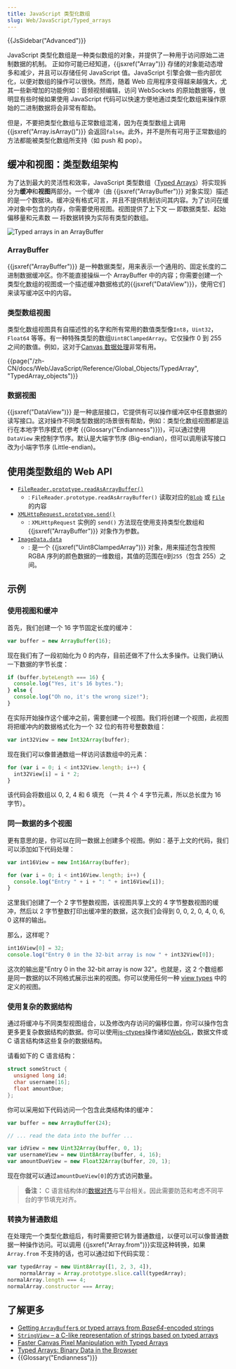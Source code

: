 ```yaml
---
title: JavaScript 类型化数组
slug: Web/JavaScript/Typed_arrays
---
```

{{JsSidebar("Advanced")}}

JavaScript 类型化数组是一种类似数组的对象，并提供了一种用于访问原始二进制数据的机制。 正如你可能已经知道，{{jsxref("Array")}} 存储的对象能动态增多和减少，并且可以存储任何 JavaScript 值。JavaScript 引擎会做一些内部优化，以便对数组的操作可以很快。然而，随着 Web 应用程序变得越来越强大，尤其一些新增加的功能例如：音频视频编辑，访问 WebSockets 的原始数据等，很明显有些时候如果使用 JavaScript 代码可以快速方便地通过类型化数组来操作原始的二进制数据将会非常有帮助。

但是，不要把类型化数组与正常数组混淆，因为在类型数组上调用 {{jsxref("Array.isArray()")}} 会返回`false`。此外，并不是所有可用于正常数组的方法都能被类型化数组所支持（如 push 和 pop）。

## 缓冲和视图：类型数组架构

为了达到最大的灵活性和效率，JavaScript 类型数组（[Typed Arrays](/zh-CN/docs/Web/JavaScript/Typed_arrays)）将实现拆分为**缓冲**和**视图**两部分。一个缓冲（由 {{jsxref("ArrayBuffer")}} 对象实现）描述的是一个数据块。缓冲没有格式可言，并且不提供机制访问其内容。为了访问在缓冲对象中包含的内存，你需要使用视图。视图提供了上下文 — 即数据类型、起始偏移量和元素数 — 将数据转换为实际有类型的数组。

![Typed arrays in an ArrayBuffer](typed_arrays.png)

### ArrayBuffer

{{jsxref("ArrayBuffer")}} 是一种数据类型，用来表示一个通用的、固定长度的二进制数据缓冲区。你不能直接操纵一个 ArrayBuffer 中的内容；你需要创建一个类型化数组的视图或一个描述缓冲数据格式的{{jsxref("DataView")}}，使用它们来读写缓冲区中的内容。

### 类型数组视图

类型化数组视图具有自描述性的名字和所有常用的数值类型像`Int8`，`Uint32`，`Float64` 等等。有一种特殊类型的数组`Uint8ClampedArray`。它仅操作 0 到 255 之间的数值。例如，这对于[Canvas 数据处理](/zh-CN/docs/Web/API/ImageData)非常有用。

{{page("/zh-CN/docs/Web/JavaScript/Reference/Global_Objects/TypedArray", "TypedArray_objects")}}

### 数据视图

{{jsxref("DataView")}} 是一种底层接口，它提供有可以操作缓冲区中任意数据的读写接口。这对操作不同类型数据的场景很有帮助，例如：类型化数组视图都是运行在本地字节序模式 (参考 {{Glossary("Endianness")}})，可以通过使用 `DataView` 来控制字节序。默认是大端字节序 (Big-endian)，但可以调用读写接口改为小端字节序 (Little-endian)。

## 使用类型数组的 Web API

- [`FileReader.prototype.readAsArrayBuffer()`](<https://developer.mozilla.org/zh-CN/docs/Web/API/FileReader#readAsArrayBuffer()>)
  - : `FileReader.prototype.readAsArrayBuffer()` 读取对应的[`Blob`](https://developer.mozilla.org/zh-CN/docs/Web/API/Blob) 或 [`File`](https://developer.mozilla.org/zh-CN/docs/Web/API/File)的内容
- [`XMLHttpRequest.prototype.send()`](<https://developer.mozilla.org/zh-CN/docs/Web/API/XMLHttpRequest#send()>)
  - : `XMLHttpRequest` 实例的 `send()` 方法现在使用支持类型化数组和 {{jsxref("ArrayBuffer")}} 对象作为参数。
- [`ImageData.data`](https://developer.mozilla.org/zh-CN/docs/Web/API/ImageData)
  - : 是一个 {{jsxref("Uint8ClampedArray")}} 对象，用来描述包含按照 RGBA 序列的颜色数据的一维数组，其值的范围在`0`到`255`（包含 255）之间。

## 示例

### 使用视图和缓冲

首先，我们创建一个 16 字节固定长度的缓冲：

```js
var buffer = new ArrayBuffer(16);
```

现在我们有了一段初始化为 0 的内存，目前还做不了什么太多操作。让我们确认一下数据的字节长度：

```js
if (buffer.byteLength === 16) {
  console.log("Yes, it's 16 bytes.");
} else {
  console.log("Oh no, it's the wrong size!");
}
```

在实际开始操作这个缓冲之前，需要创建一个视图。我们将创建一个视图，此视图将把缓冲内的数据格式化为一个 32 位的有符号整数数组：

```js
var int32View = new Int32Array(buffer);
```

现在我们可以像普通数组一样访问该数组中的元素：

```js
for (var i = 0; i < int32View.length; i++) {
  int32View[i] = i * 2;
}
```

该代码会将数组以 0, 2, 4 和 6 填充 （一共 4 个 4 字节元素，所以总长度为 16 字节）。

### 同一数据的多个视图

更有意思的是，你可以在同一数据上创建多个视图。例如：基于上文的代码，我们可以添加如下代码处理：

```js
var int16View = new Int16Array(buffer);

for (var i = 0; i < int16View.length; i++) {
  console.log("Entry " + i + ": " + int16View[i]);
}
```

这里我们创建了一个 2 字节整数视图，该视图共享上文的 4 字节整数视图的缓冲，然后以 2 字节整数打印出缓冲里的数据，这次我们会得到 0, 0, 2, 0, 4, 0, 6, 0 这样的输出。

那么，这样呢？

```js
int16View[0] = 32;
console.log("Entry 0 in the 32-bit array is now " + int32View[0]);
```

这次的输出是"Entry 0 in the 32-bit array is now 32"。也就是，这 2 个数组都是同一数据的以不同格式展示出来的视图。你可以使用任何一种 [view types](https://developer.mozilla.org/zh-CN/docs/Web/JavaScript/Reference/Global_Objects/TypedArray#TypedArray_objects) 中的定义的视图。

### 使用复杂的数据结构

通过将缓冲与不同类型视图组合，以及修改内存访问的偏移位置，你可以操作包含更多更复杂数据结构的数据。你可以使用[js-ctypes](https://developer.mozilla.org/zh-CN/docs/Mozilla/js-ctypes)操作诸如[WebGL](https://developer.mozilla.org/zh-CN/docs/Web/WebGL)，数据文件或 C 语言结构体这些复杂的数据结构。

请看如下的 C 语言结构：

```cpp
struct someStruct {
  unsigned long id;
  char username[16];
  float amountDue;
};
```

你可以采用如下代码访问一个包含此类结构体的缓冲：

```js
var buffer = new ArrayBuffer(24);

// ... read the data into the buffer ...

var idView = new Uint32Array(buffer, 0, 1);
var usernameView = new Uint8Array(buffer, 4, 16);
var amountDueView = new Float32Array(buffer, 20, 1);
```

现在你就可以通过`amountDueView[0]`的方式访问数量。

> **备注：** C 语言结构体的[数据对齐](http://en.wikipedia.org/wiki/Data_structure_alignment)与平台相关。因此需要防范和考虑不同平台的字节填充对齐。

### 转换为普通数组

在处理完一个类型化数组后，有时需要把它转为普通数组，以便可以可以像普通数据一种操作访问。可以调用 {{jsxref("Array.from")}}实现这种转换，如果 `Array.from` 不支持的话，也可以通过如下代码实现：

```js
var typedArray = new Uint8Array([1, 2, 3, 4]),
    normalArray = Array.prototype.slice.call(typedArray);
normalArray.length === 4;
normalArray.constructor === Array;
```

## 了解更多

- [Getting `ArrayBuffer`s or typed arrays from _Base64_-encoded strings](https://developer.mozilla.org/zh-CN/docs/Web/JavaScript/Base64_encoding_and_decoding#Appendix.3A_Decode_a_Base64_string_to_Uint8Array_or_ArrayBuffer)
- [`StringView` – a C-like representation of strings based on typed arrays](https://developer.mozilla.org/zh-CN/docs/Code_snippets/StringView)
- [Faster Canvas Pixel Manipulation with Typed Arrays](https://hacks.mozilla.org/2011/12/faster-canvas-pixel-manipulation-with-typed-arrays)
- [Typed Arrays: Binary Data in the Browser](http://www.html5rocks.com/en/tutorials/webgl/typed_arrays)
- {{Glossary("Endianness")}}
